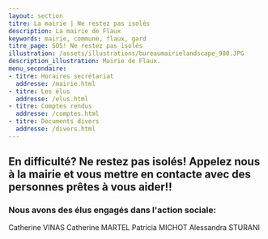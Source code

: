 ```yaml
---
layout: section
titre: La mairie | Ne restez pas isolés
description: La mairie de Flaux
keywords: mairie, commune, flaux, gard
titre_page: SOS! Ne restez pas isolés
illustration: /assets/illustrations/bureaumairielandscape_980.JPG
description_illustration: Mairie de Flaux.
menu_secondaire:
- titre: Horaires secrétariat
  addresse: /mairie.html
- titre: Les élus
  addresse: /elus.html
- titre: Comptes rendus
  addresse: /comptes.html
- titre: Documents divers
  addresse: /divers.html
---
```


## En difficulté? Ne restez pas isolés! Appelez nous à la mairie et vous mettre en contacte avec des personnes prêtes à vous aider!!

### Nous avons des élus engagés dans l'action sociale:

Catherine VINAS
Catherine MARTEL
Patricia MICHOT
Alessandra STURANI
